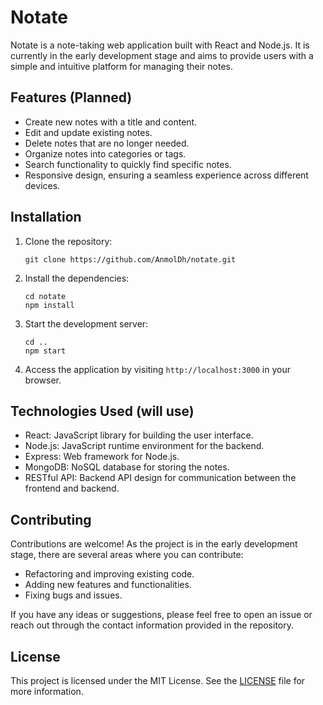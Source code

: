 # Notate

Notate is a note-taking web application built with React and Node.js. It is currently in the early development stage and aims to provide users with a simple and intuitive platform for managing their notes.

## Features (Planned)

- Create new notes with a title and content.
- Edit and update existing notes.
- Delete notes that are no longer needed.
- Organize notes into categories or tags.
- Search functionality to quickly find specific notes.
- Responsive design, ensuring a seamless experience across different devices.

## Installation

1. Clone the repository:

   ```shell
   git clone https://github.com/AnmolDh/notate.git
   ```

2. Install the dependencies:

   ```shell
   cd notate
   npm install
   ```

3. Start the development server:

   ```shell
   cd ..
   npm start
   ```

4. Access the application by visiting `http://localhost:3000` in your browser.

## Technologies Used (will use)

- React: JavaScript library for building the user interface.
- Node.js: JavaScript runtime environment for the backend.
- Express: Web framework for Node.js.
- MongoDB: NoSQL database for storing the notes.
- RESTful API: Backend API design for communication between the frontend and backend.

## Contributing

Contributions are welcome! As the project is in the early development stage, there are several areas where you can contribute:

- Refactoring and improving existing code.
- Adding new features and functionalities.
- Fixing bugs and issues.

If you have any ideas or suggestions, please feel free to open an issue or reach out through the contact information provided in the repository.

## License

This project is licensed under the MIT License. See the [LICENSE](LICENSE) file for more information.
